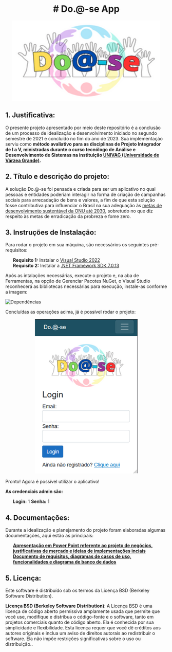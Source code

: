 <h1 align="center"> # Do.@-se App </h1>

<p align="center">
  <img width="460" height="250" src="./Imagens/doase.png">
</p>

<h2>1. Justificativa:</h2>

<p>
O presente projeto apresentado por meio deste repositório é a conclusão de um processo de idealização e desenvolvimento iniciado no segundo semestre de 2021 e concluído no fim do ano de 2023. Sua implementação serviu como <strong>método avaliativo para as disciplinas de Projeto Integrador de I a V, ministradas durante o curso tecnólogo de Análise e Desenvolvimento de Sistemas na instituição <a href="https://www.univag.com.br/curso/27/analise-e-desenvolvimento-de-sistemas/">UNIVAG (Universidade de Várzea Grande)</a>.</strong>
</p>

<h2>2. Título e descrição do projeto:</h2>

<p>
A solução Do.@-se foi pensada e criada para ser um aplicativo no qual pessoas e entidades poderiam interagir na forma de criação de campanhas sociais para arrecadação de bens e valores, a fim de que esta solução fosse contributiva para influenciar o Brasil na sua adequação às <a href="https://brasil.un.org/pt-br/sdgs" target="_blank">metas de desenvolvimento sustentável da ONU até 2030</a>, sobretudo no que diz respeito às metas de erradicação da probreza e fome zero.
</p>

<h2>3. Instruções de Instalação:</h2>

<p>
Para rodar o projeto em sua máquina, são necessários os seguintes pré-requisitos:
  
<ul>
    <li style="display: inline-block;">
        <strong>Requisito 1:</strong> Instalar o <a href="https://visualstudio.microsoft.com/pt-br/downloads/">Visual Studio 2022</a>
    </li>
     <li style="display: inline-block;">
        <strong>Requisito 2:</strong> Instalar a <a href="https://dotnet.microsoft.com/pt-br/download/dotnet/7.0">.NET Framework SDK 7.0.13 </a>
    </li>
</ul>

<p> Após as intalações necessárias, execute o projeto e, na aba de Ferramentas, na opção de Gerenciar Pacotes NuGet, o Visual Studio reconhecerá as bibliotecas necessárias para execução, instale-as conforme a imagem: </p>

![Dependências](./Imagens/Dependências.png)

<p> Concluídas as operações acima, já é possível rodar o projeto: </p>

<p align="center">
  <img width="320" height="480" src="./Imagens/Inicial.png" height= 100>
</p>

<p>Pronto! Agora é possível utilizar o aplicativo!</p>

<p><strong>As credenciais admin são:</strong></p>

<ul>
    <li style="display: inline-block;">
        <strong>Login:</strong> 1</a>
    </li>
     <li style="display: inline-block;">
        <strong>Senha:</strong> 1</a>
    </li>
</ul>

<h2>4. Documentações:</h2>

<p>Durante a idealização e planejamento do projeto foram elaboradas algumas documentações, aqui estão as principais: </p>

<ul>
    <li style="display: inline-block;">
        <strong><a href="https://www.dropbox.com/scl/fi/7zxchk2pype6ugh30idq3/Apresenta-o-30.11.pptx?rlkey=2x01irnkmydr276gg3rp1w4w1&dl=0">Apresentação em Power Point referente ao projeto de negócios, justificativas de mercado e ideias de implementações inciais</a></strong>
    </li>
      <li style="display: inline-block;">
        <strong><a href="https://www.dropbox.com/scl/fi/kd5i8a5c8063tnl0pqsf3/Documentacao_Doase_Projeto_V-1.pdf?rlkey=kochxxs4xaxevpk784le1pgf7&dl=0">Documento de requisitos, diagramas de casos de uso, funcionalidades e diagrama de banco de dados</a></strong>
    </li>
</ul>

<h2>5. Licença: </h2>
<p> 
Este software é distribuído sob os termos da Licença BSD (Berkeley Software Distribution).

**Licença BSD (Berkeley Software Distribution)**: A Licença BSD é uma licença de código aberto permissiva amplamente usada que permite que você use, modifique e distribua o código-fonte e o software, tanto em projetos comerciais quanto de código aberto. Ela é conhecida por sua simplicidade e flexibilidade. Esta licença requer que você dê créditos aos autores originais e inclua um aviso de direitos autorais ao redistribuir o software. Ela não impõe restrições significativas sobre o uso ou distribuição..
</p>



  
  
